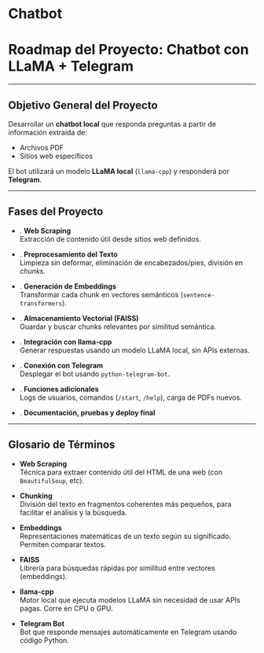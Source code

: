 # Chatbot

# Roadmap del Proyecto: Chatbot con LLaMA + Telegram

---

## Objetivo General del Proyecto

Desarrollar un **chatbot local** que responda preguntas a partir de información extraída de:

- Archivos PDF
- Sitios web específicos

El bot utilizará un modelo **LLaMA local** (`llama-cpp`) y responderá por **Telegram**.

---

## Fases del Proyecto

* . **Web Scraping**  
   Extracción de contenido útil desde sitios web definidos.

* . **Preprocesamiento del Texto**  
   Limpieza sin deformar, eliminación de encabezados/pies, división en *chunks*.

* . **Generación de Embeddings**  
   Transformar cada chunk en vectores semánticos (`sentence-transformers`).

* . **Almacenamiento Vectorial (FAISS)**  
   Guardar y buscar chunks relevantes por similitud semántica.

* . **Integración con llama-cpp**  
   Generar respuestas usando un modelo LLaMA local, sin APIs externas.

* . **Conexión con Telegram**  
   Desplegar el bot usando `python-telegram-bot`.

* . **Funciones adicionales**  
   Logs de usuarios, comandos (`/start`, `/help`), carga de PDFs nuevos.

* . **Documentación, pruebas y deploy final**

---

## Glosario de Términos

- **Web Scraping**  
  Técnica para extraer contenido útil del HTML de una web (con `BeautifulSoup`, etc).

- **Chunking**  
  División del texto en fragmentos coherentes más pequeños, para facilitar el análisis y la búsqueda.

- **Embeddings**  
  Representaciones matemáticas de un texto según su significado. Permiten comparar textos.

- **FAISS**  
  Librería para búsquedas rápidas por similitud entre vectores (embeddings).

- **llama-cpp**  
  Motor local que ejecuta modelos LLaMA sin necesidad de usar APIs pagas. Corre en CPU o GPU.

- **Telegram Bot**  
  Bot que responde mensajes automáticamente en Telegram usando código Python.




